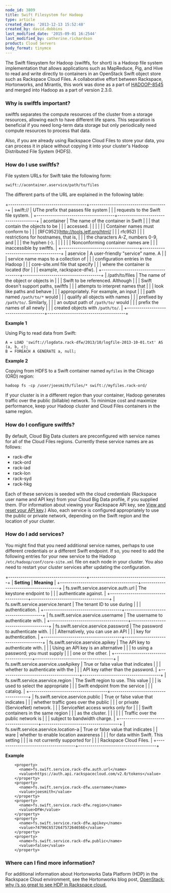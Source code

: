 ```yaml
---
node_id: 3809
title: Swift Filesystem for Hadoop
type: article
created_date: '2013-12-13 15:52:48'
created_by: david.dobbins
last_modified_date: '2015-09-01 16:2544'
last_modified_by: catherine.richardson
product: Cloud Servers
body_format: tinymce
---
```


The Swift filesystem for Hadoop (swiftfs, for short) is a Hadoop file
system implementation that allows applications such as MapReduce, Pig,
and Hive to read and write directly to containers in an OpenStack Swift
object store such as Rackspace Cloud Files. A collaborative effort
between Rackspace, Hortonworks, and Mirantis, this work was done as a
part of [HADOOP-8545](https://issues.apache.org/jira/browse/HADOOP-8545)
and merged into Hadoop as a part of version 2.3.0.

### Why is swiftfs important?

swiftfs separates the compute resources of the cluster from a storage
resources, allowing each to have different life spans. This separation
is beneficial if you need long-term data storage but only periodically
need compute resources to process that data.

Also, if you are already using Rackspace Cloud Files to store your data,
you can process it in place without copying it into your cluster's
Hadoop Distributed File System (HDFS).

### How do I use swiftfs?

File system URLs for Swift take the following form:

    swift://acontainer.aservice/path/to/files

The different parts of the URL are explained in the following table:

+--------------------------------------+--------------------------------------+
| swift://                             | UThe prefix that passes file system  |
|                                      | requests to the Swift file system.   |
+--------------------------------------+--------------------------------------+
| acontainer                           | The name of the container in Swift   |
|                                      | that contain the objects to be       |
|                                      | accessed.                            |
|                                      |                                      |
|                                      | Container names must conform to      |
|                                      | [RFC952](http://tools.ietf.org/html/ |
|                                      | rfc952)                              |
|                                      | restrictions for hostnames, that is, |
|                                      | the characters A-Z, numbers 0-9, and |
|                                      | the hyphen (-).                      |
|                                      |                                      |
|                                      | Nonconforming container names are    |
|                                      | inaccessible by swiftfs.             |
+--------------------------------------+--------------------------------------+
| aservice                             | A user-friendly "service" name. A    |
|                                      | service name maps to a collection of |
|                                      | configuration entries in the Hadoop  |
|                                      | core-site.xml file that specify      |
|                                      | where the container is located (for  |
|                                      | example, rackspace-dfw).             |
+--------------------------------------+--------------------------------------+
| /path/to/files                       | The name of the object or objects in |
|                                      | Swift to be referenced. Although     |
|                                      | Swift doesn't support paths, swiftfs |
|                                      | attempts to interpret names that     |
|                                      | look like paths and behave           |
|                                      | appropriately. For example, an input |
|                                      | path named `/path/to/*` would        |
|                                      | qualify all objects with names       |
|                                      | prefixed by `/path/to/`. Similarly,  |
|                                      | an output path of `/path/to/` would  |
|                                      | prefix the names of all newly        |
|                                      | created objects with `/path/to/`.    |
+--------------------------------------+--------------------------------------+

**Example 1**

Using Pig to read data from Swift:

    A = LOAD 'swift://logdata.rack-dfw/2013/10/logfile-2013-10-01.txt' AS (a, b, c); 
    B = FOREACH A GENERATE a, null;

**Example 2**

Copying from HDFS to a Swift container named `myfiles` in the Chicago
(ORD) region:

    hadoop fs -cp /user/joesmith/files/* swift://myfiles.rack-ord/

If your cluster is in a different region than your container, Hadoop
generates traffic over the public (billable) network. To minimize cost
and maximize performance, keep your Hadoop cluster and Cloud Files
containers in the same region.

### How do I configure swiftfs?

By default, Cloud Big Data clusters are preconfigured with service names
for all of the Cloud Files regions. Currently these service names are as
follows:

-   rack-dfw
-   rack-ord
-   rack-iad
-   rack-lon
-   rack-syd
-   rack-hkg

Each of these services is seeded with the cloud credentials (Rackspace
user name and API key) from your Cloud Big Data profile, if you supplied
them. (For information about viewing your Rackspace API key, see [View
and reset your API
key](http://www.rackspace.com/knowledge_center/article/view-and-reset-your-api-key).)
Also, each service is configured appropriately to use the public or
private network, depending on the Swift region and the location of your
cluster.

### How do I add services?

You might find that you need additional service names, perhaps to use
different credentials or a different Swift endpoint. If so, you need to
add the following entries for your new service to the Hadoop
`/etc/hadoop/conf/core-site.xml` file on each node in your cluster. You
also need to restart your cluster services after updating the
configuration.

+--------------------------------------+--------------------------------------+
| **Setting**                          | **Meaning**                          |
+--------------------------------------+--------------------------------------+
| fs.swift.service.aservice.auth.url   | The keystone endpoint to             |
|                                      | authenticate against.                |
+--------------------------------------+--------------------------------------+
| fs.swift.service.aservice.tenant     | The tenant ID to use during          |
|                                      | authentication.                      |
+--------------------------------------+--------------------------------------+
| fs.swift.service.aservice.username   | The username to authenticate with.   |
+--------------------------------------+--------------------------------------+
| fs.swift.service.aservice.password   | The password to authenticate with.   |
|                                      | Alternatively, you can use an API    |
|                                      | key for authentication.              |
+--------------------------------------+--------------------------------------+
| fs.swift.service.aservice.apikey     | The API key to authenticate with.    |
|                                      | Using an API key is an alternative   |
|                                      | to using a password; you must supply |
|                                      | one or the other.                    |
+--------------------------------------+--------------------------------------+
| fs.swift.service.aservice.useApikey  | True or false value that indicates   |
|                                      | whether  to authenticate with the    |
|                                      | API key rather than the password.    |
+--------------------------------------+--------------------------------------+
| fs.swift.service.aservice.region     | The Swift region to use. This value  |
|                                      | is used to select the appropriate    |
|                                      | Swift endpoint from the service      |
|                                      | catalog.                             |
+--------------------------------------+--------------------------------------+
| fs.swift.service.aservice.public     | True or false value that indicates   |
|                                      | whether traffic goes over the public |
|                                      | or private (ServiceNet) network.     |
|                                      | ServiceNet access works only for     |
|                                      | Swift containers in the same region  |
|                                      | as the cluster.                      |
|                                      |                                      |
|                                      | Traffic over the public network is   |
|                                      | subject to bandwidth charge.         |
+--------------------------------------+--------------------------------------+
| fs.swift.service.aservice.location-a | True or false value that indicates   |
| ware                                 | whether to enable location awareness |
|                                      | for data within Swift. This setting  |
|                                      | is not currently supported for       |
|                                      | Rackspace Cloud Files.               |
+--------------------------------------+--------------------------------------+

**Example**

        <property>
          <name>fs.swift.service.rack-dfw.auth.url</name>
          <value>https://auth.api.rackspacecloud.com/v2.0/tokens</value>   
        </property>
        <property>
          <name>fs.swift.service.rack-dfw.username</name>
          <value>joesmith</value>
        </property>
        <property>
          <name>fs.swift.service.rack-dfw.region</name>
          <value>DFW</value>
        </property>
        <property>
          <name>fs.swift.service.rack-dfw.apikey</name>
          <value>74796C657264757264656E</value>
        </property>
        <property>
          <name>fs.swift.service.rack-dfw.public</name>
          <value>false</value>
        </property>

### Where can I find more information?

For additional information about Hortonworks Data Platform (HDP) in the
Rackspace Cloud environment, see the Hortonworks blog post, [OpenStack:
why i&rsquo;s so great to see HDP in Rackspace
cloud.](http://hortonworks.com/blog/openstack-why-its-so-great-to-see-hdp-in-rackspace-cloud/)

 

